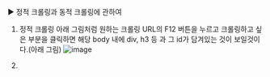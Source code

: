 ▶ 정적 크롤링과 동적 크롤링에 관하여
1) 정적 크롤링
  아래 그림처럼 원하는 크롤링 URL의 F12 버튼을 누르고 크롤링하고 싶은 부분을 클릭하면 해당 body 내에 div, h3 등 과 그 id가 담겨있는 것이 보일것이다.(아래 그림) 
![image](https://github.com/user-attachments/assets/9aef309c-d2d0-48b7-9777-67fbad6c26ad)

2) 
